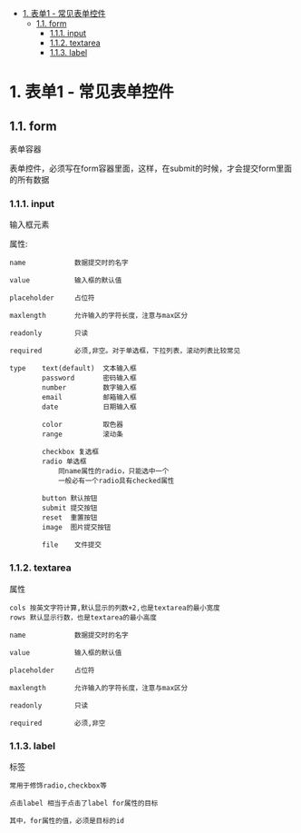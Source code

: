 <!-- TOC -->

- [1. 表单1 - 常见表单控件](#1-表单1---常见表单控件)
    - [1.1. form](#11-form)
        - [1.1.1. input](#111-input)
        - [1.1.2. textarea](#112-textarea)
        - [1.1.3. label](#113-label)

<!-- /TOC -->
# 1. 表单1 - 常见表单控件
## 1.1. form
表单容器

表单控件，必须写在form容器里面，这样，在submit的时候，才会提交form里面的所有数据

### 1.1.1. input
输入框元素

属性:

    name            数据提交时的名字

    value           输入框的默认值

    placeholder     占位符

    maxlength       允许输入的字符长度，注意与max区分

    readonly        只读

    required        必须,非空。对于单选框，下拉列表，滚动列表比较常见

    type    text(default)  文本输入框
            password       密码输入框
            number         数字输入框
            email          邮箱输入框
            date           日期输入框

            color          取色器
            range          滚动条

            checkbox 复选框
            radio 单选框
                同name属性的radio，只能选中一个
                一般必有一个radio具有checked属性

            button 默认按钮
            submit 提交按钮
            reset  重置按钮
            image  图片提交按钮

            file    文件提交

### 1.1.2. textarea

属性

    cols 按英文字符计算,默认显示的列数+2,也是textarea的最小宽度
    rows 默认显示行数，也是textarea的最小高度

    name            数据提交时的名字

    value           输入框的默认值

    placeholder     占位符

    maxlength       允许输入的字符长度，注意与max区分

    readonly        只读

    required        必须,非空

### 1.1.3. label

标签

    常用于修饰radio,checkbox等

    点击label 相当于点击了label for属性的目标
    
    其中，for属性的值，必须是目标的id